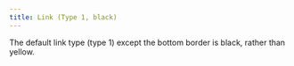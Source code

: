 ```yaml
---
title: Link (Type 1, black)
---
```

The default link type (type 1) except the bottom border is black, rather than yellow.
